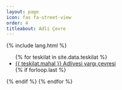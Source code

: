 ```yaml
---
layout: page
icon: fas fa-street-view
order: 4
titleabout: Adli Çevre
---
```


{% include lang.html %}

<div id="archives" class="pl-xl-3">
    <ul class="list-unstyled">  
    {% for teskilat in site.data.teskilat %}        
        <li>
        <span class="date day"></span> <span class="date month small text-muted ms-1"></span>      
        <a href="{{ '/adliye?adliye=' | append: teskilat.mahal | prepend: site.baseurl | prepend: site.url }}">{{ teskilat.mahal }} Adliyesi yargı çevresi</a>
        </li>    
    {% if forloop.last %}</ul>{% endif %}
  {% endfor %}
</div>
